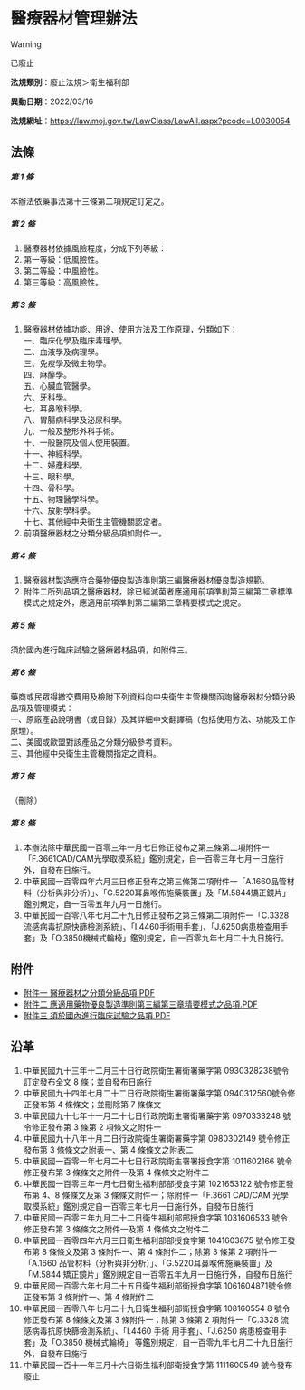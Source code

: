 # 醫療器材管理辦法
> [!WARNING]
> 已廢止

**法規類別**：廢止法規＞衛生福利部

**異動日期**：2022/03/16  

**法規網址**：https://law.moj.gov.tw/LawClass/LawAll.aspx?pcode=L0030054



## 法條
##### 第 1 條
本辦法依藥事法第十三條第二項規定訂定之。

##### 第 2 條
1. 醫療器材依據風險程度，分成下列等級：
1. 第一等級：低風險性。
1. 第二等級：中風險性。
1. 第三等級：高風險性。

##### 第 3 條
1. 醫療器材依據功能、用途、使用方法及工作原理，分類如下：  
一、臨床化學及臨床毒理學。  
二、血液學及病理學。  
三、免疫學及微生物學。  
四、麻醉學。  
五、心臟血管醫學。  
六、牙科學。  
七、耳鼻喉科學。  
八、胃腸病科學及泌尿科學。  
九、一般及整形外科手術。  
十、一般醫院及個人使用裝置。  
十一、神經科學。  
十二、婦產科學。  
十三、眼科學。  
十四、骨科學。  
十五、物理醫學科學。  
十六、放射學科學。  
十七、其他經中央衛生主管機關認定者。
1. 前項醫療器材之分類分級品項如附件一。

##### 第 4 條
1. 醫療器材製造應符合藥物優良製造準則第三編醫療器材優良製造規範。
1. 附件二所列品項之醫療器材，除已經滅菌者應適用前項準則第三編第二章標準模式之規定外，應適用前項準則第三編第三章精要模式之規定。

##### 第 5 條
須於國內進行臨床試驗之醫療器材品項，如附件三。

##### 第 6 條
藥商或民眾得繳交費用及檢附下列資料向中央衛生主管機關函詢醫療器材分類分級品項及管理模式：  
一、原廠產品說明書（或目錄）及其詳細中文翻譯稿（包括使用方法、功能及工作原理）。  
二、美國或歐盟對該產品之分類分級參考資料。  
三、其他經中央衛生主管機關指定之資料。

##### 第 7 條
（刪除）

##### 第 8 條
1. 本辦法除中華民國一百零三年一月七日修正發布之第三條第二項附件一「F.3661CAD/CAM光學取模系統」鑑別規定，自一百零三年七月一日施行外，自發布日施行。
1. 中華民國一百零四年六月三日修正發布之第三條第二項附件一「A.1660品管材料（分析與非分析）」、「G.5220耳鼻喉佈施藥裝置」及「M.5844矯正鏡片」鑑別規定，自一百零五年九月一日施行。
1. 中華民國一百零八年七月二十九日修正發布之第三條第二項附件一「C.3328流感病毒抗原快篩檢測系統」、「I.4460手術用手套」、「J.6250病患檢查用手套」及「O.3850機械式輪椅」鑑別規定，自一百零九年七月二十九日施行。
## 附件
* [附件一 醫療器材之分類分級品項.PDF](https://law.moj.gov.tw/LawClass/LawGetFile.ashx?FileId=0000252528)
* [附件二 應適用藥物優良製造準則第三編第三章精要模式之品項.PDF](https://law.moj.gov.tw/LawClass/LawGetFile.ashx?FileId=0000201661)
* [附件三 須於國內進行臨床試驗之品項.PDF](https://law.moj.gov.tw/LawClass/LawGetFile.ashx?FileId=0000022130)
## 沿革
1. 中華民國九十三年十二月三十日行政院衛生署衛署藥字第 0930328238號令訂定發布全文 8  條；並自發布日施行
1. 中華民國九十四年七月二十二日行政院衛生署衛署藥字第 0940312560號令修正發布第 4  條條文；並刪除第 7  條條文
1. 中華民國九十七年十一月二十七日行政院衛生署衛署藥字第 0970333248 號令修正發布第 3  條第 2  項條文之附件一
1. 中華民國九十八年十月二日行政院衛生署衛署藥字第 0980302149 號令修正發布第 3  條條文之附表一、第 4  條條文之附表二
1. 中華民國一百零一年七月二十七日行政院衛生署署授食字第 1011602166 號令修正發布第 3  條條文之附件一及第 4  條條文之附件二
1. 中華民國一百零三年一月七日衛生福利部部授食字第 1021653122 號令修正發布第 4、8 條條文及第 3  條條文附件一；除附件一「F.3661 CAD/CAM  光學取模系統」鑑別規定自一百零三年七月一日施行外，自發布日施行
1. 中華民國一百零三年九月二十二日衛生福利部部授食字第 1031606533 號令修正發布第 3  條條文之附件一及第 4  條條文之附件二      
1. 中華民國一百零四年六月三日衛生福利部部授食字第 1041603875 號令修正發布第 8  條條文及第 3  條附件一、第 4  條附件二；除第 3  條第 2  項附件一「A.1660  品管材料（分析與非分析）」、「G.5220耳鼻喉佈施藥裝置」及「M.5844  矯正鏡片」鑑別規定自一百零五年九月一日施行外，自發布日施行
1. 中華民國一百零六年七月二十五日衛生福利部衛授食字第 1061604871號令修正發布第 3  條附件一、第 4  條附件二
1.  中華民國一百零八年七月二十九日衛生福利部衛授食字第 108160554  8 號令修正發布第 8  條條文及第 3  條附件一；除第 3  條第 2    項附件一「C.3328  流感病毒抗原快篩檢測系統」、「I.4460  手術  用手套」、「J.6250  病患檢查用手套」及「O.3850  機械式輪椅」  等鑑別規定，自一百零九年七月二十九日施行外，自發布日施行
1.  中華民國一百十一年三月十六日衛生福利部衛授食字第 1111600549  號令發布廢止
